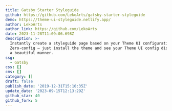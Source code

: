 ```yaml
---
title: Gatsby Starter Styleguide
github: https://github.com/LekoArts/gatsby-starter-styleguide
demo: https://theme-ui-styleguide.netlify.app/
author: LekoArts
author_link: https://github.com/LekoArts
date: 2023-11-28T11:09:06.698Z
description: >-
  Instantly create a styleguide page based on your Theme UI configuration.
  Zero-config — just install the theme and see your Theme UI config displayed in
  a beautiful manner.
ssg:
  - Gatsby
css: []
cms: []
category: []
draft: false
publish_date: '2019-12-31T15:10:35Z'
update_date: '2023-09-15T12:13:29Z'
github_star: 40
github_fork: 5
---
```

